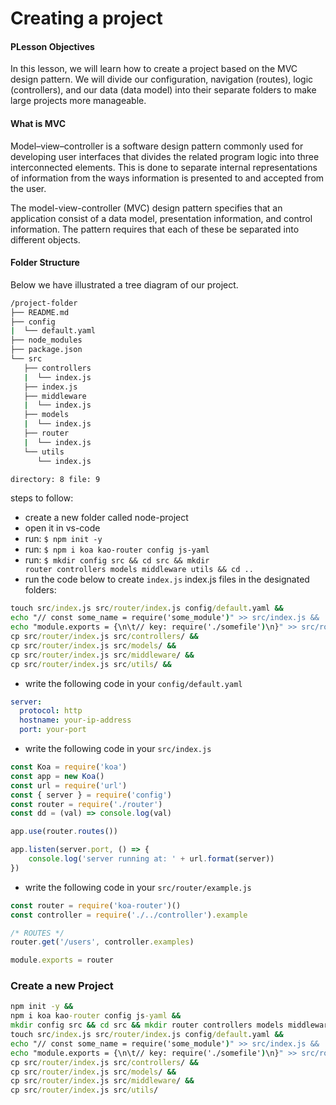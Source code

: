 # Creating a project

#### PLesson Objectives
In this lesson, we will learn how to create a project based on the MVC design pattern. 
We will divide our configuration, navigation (routes), logic (controllers), and our data (data model) into their separate folders to make large projects more manageable.

#### What is MVC
Model–view–controller is a software design pattern commonly used for developing user interfaces that divides the related program logic into three interconnected elements. This is done to separate internal representations of information from the ways information is presented to and accepted from the user.

The model-view-controller (MVC) design pattern specifies that an application consist of a data model, presentation information, and control information. The pattern requires that each of these be separated into different objects.

#### Folder Structure
Below we have illustrated a tree diagram of our project.

```cmd
/project-folder
├── README.md
├── config
|  └── default.yaml
├── node_modules
├── package.json
└── src
   ├── controllers
   |  └── index.js
   ├── index.js
   ├── middleware
   |  └── index.js
   ├── models
   |  └── index.js
   ├── router
   |  └── index.js
   └── utils
      └── index.js

directory: 8 file: 9
```

steps to follow:
- create a new folder called node-project
- open it in vs-code
- run: <code>$ npm init -y</code>
- run: <code>$ npm i koa kao-router config js-yaml</code>
- run: <code>$ mkdir config src && cd src && mkdir router controllers models middleware utils && cd ..</code>
- run the code below to create <code>index.js</code> index.js files in the designated folders:
```cmd
touch src/index.js src/router/index.js config/default.yaml &&
echo "// const some_name = require('some_module')" >> src/index.js &&
echo "module.exports = {\n\t// key: require('./somefile')\n}" >> src/router/index.js &&
cp src/router/index.js src/controllers/ &&
cp src/router/index.js src/models/ &&
cp src/router/index.js src/middleware/ &&
cp src/router/index.js src/utils/ &&
```
- write the following code in your <code>config/default.yaml</code>
```yaml
server:
  protocol: http
  hostname: your-ip-address
  port: your-port
```
- write the following code in your <code>src/index.js</code>
```js
const Koa = require('koa')
const app = new Koa()
const url = require('url')
const { server } = require('config')
const router = require('./router')
const dd = (val) => console.log(val)

app.use(router.routes())

app.listen(server.port, () => {
    console.log('server running at: ' + url.format(server))
})
```
- write the following code in your <code>src/router/example.js</code>
```js
const router = require('koa-router')()
const controller = require('./../controller').example

/* ROUTES */
router.get('/users', controller.examples)

module.exports = router
```

### Create a new Project
```cmd
npm init -y &&
npm i koa kao-router config js-yaml &&
mkdir config src && cd src && mkdir router controllers models middleware utils && cd .. &&
touch src/index.js src/router/index.js config/default.yaml &&
echo "// const some_name = require('some_module')" >> src/index.js &&
echo "module.exports = {\n\t// key: require('./somefile')\n}" >> src/router/index.js &&
cp src/router/index.js src/controllers/ &&
cp src/router/index.js src/models/ &&
cp src/router/index.js src/middleware/ &&
cp src/router/index.js src/utils/
```
